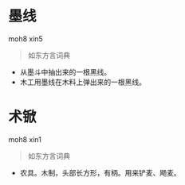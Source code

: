 # 墨线
moh8 xin5
> 如东方言词典
- 从墨斗中抽出来的一根黑线。
- 木工用墨线在木料上弹出来的一根黑线。

# 术锨
moh8 xin1
> 如东方言词典
- 农具。木制，头部长方形，有柄。用来铲麦、飏麦。
